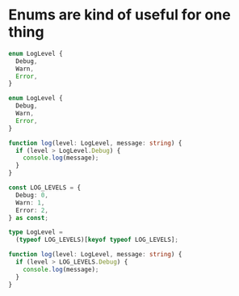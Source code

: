# Enums are kind of useful for one thing

```ts twoslash
enum LogLevel {
  Debug,
  Warn,
  Error,
}
```

```ts twoslash
enum LogLevel {
  Debug,
  Warn,
  Error,
}

function log(level: LogLevel, message: string) {
  if (level > LogLevel.Debug) {
    console.log(message);
  }
}
```

```ts twoslash
const LOG_LEVELS = {
  Debug: 0,
  Warn: 1,
  Error: 2,
} as const;

type LogLevel =
  (typeof LOG_LEVELS)[keyof typeof LOG_LEVELS];

function log(level: LogLevel, message: string) {
  if (level > LOG_LEVELS.Debug) {
    console.log(message);
  }
}
```
